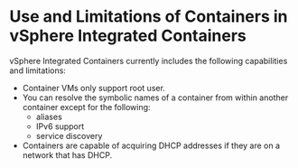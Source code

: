 # Use and Limitations of Containers in vSphere Integrated Containers

vSphere Integrated Containers currently includes the following  capabilities and limitations:

- Container VMs only support root user.
- You can resolve the symbolic names of a container from within another container except for the following:
	- aliases
	- IPv6 support
	- service discovery
- Containers are capable of acquiring DHCP addresses if they are on a network that has DHCP.